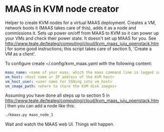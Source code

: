 # MAAS in KVM node creator
Helper to create KVM nodes for a virtual MAAS deployment. Creates a VM, network boots it (MAAS takes care of this),
adds it as a node and commissions it. Sets up power on/off from MAAS to KVM so it can power up your VMs and check their
power state. It doesn't set up MAAS for you. See http://www.teale.de/tealeg/computing/cloud/kvm_maas_juju_openstack.html
for some good instructions; this script takes care of section 5, 'Create a VM as a client'. 

To configure create ~/.config/kvm_maas.yaml with the following content:
```yaml
maas_name: <name of your maas, which the maas command line is logged into>
vm_host: <host name or IP address of the KVM host>
vm_host_user: <user name for SSHing into vm_host>
vm_image_path: <where to store the KVM disk images>
```
Assuming you have done all steps up to section 5 in http://www.teale.de/tealeg/computing/cloud/kvm_maas_juju_openstack.html
then you can add a node like this:
```bash
./kmaas.py maas_node_1
```
Wait and watch the MAAS web UI. Things will happen.
